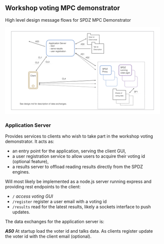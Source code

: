 ## Workshop voting MPC demonstrator

High level design message flows for SPDZ MPC Demonstrator 

![crypto logo](./voting-demo-hld.png)

### Application Server

Provides services to clients who wish to take part in the workshop voting demonstrator. It acts as:

- an entry point for the application, serving the client GUI,
- a user registration service to allow users to acquire their voting id (optional feature),
- a results server to offload reading results directly from the SPDZ engines.

Will most likely be implemented as a node.js server running express and providing rest endpoints to the client:

- `/` *access voting GUI*
- `/register` register a user email with a voting id
- `/results` read for the latest results, likely a sockets interface to push updates.

The data exchanges for the application server is:

***AS0*** At startup load the voter id and talks data. As clients register update the voter id with the client email (optional).

